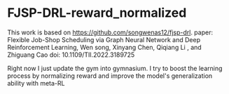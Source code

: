 # FJSP-DRL-reward_normalized
This work is based on https://github.com/songwenas12/fjsp-drl.
paper: Flexible Job-Shop Scheduling via Graph Neural Network and Deep Reinforcement Learning, Wen song, Xinyang Chen, Qiqiang Li , and Zhiguang Cao
doi: 10.1109/TII.2022.3189725

Right now I just update the gym into gymnasium.
I try to boost the learning process by normalizing reward and improve the model's generalization ability with meta-RL
